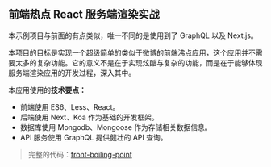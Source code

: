 
## 前端热点 React 服务端渲染实战
本示例项目与前面的有点类似，唯一不同的是使用到了 GraphQL 以及 Next.js。

本项目的目标是实现一个超级简单的类似于微博的前端沸点应用，这个应用并不需要太多的复杂功能。它的意义不是在于实现炫酷与复杂的功能，而是在于能够体现服务端渲染应用的开发过程，深入其中。

本应用使用的**技术要点：**
- 前端使用 ES6、Less、React。
- 后端使用 Next、Koa 作为基础的开发框架。
- 数据库使用 Mongodb、Mongoose 作为存储相关数据信息。
- API 服务使用 GraphQL 提供健壮的 API 查询。

> 完整的代码：[front-boiling-point](https://github.com/Lizhooh/d/tree/master/demo/front-boiling-point)